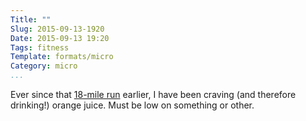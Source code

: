 ```yaml
---
Title: ""
Slug: 2015-09-13-1920
Date: 2015-09-13 19:20
Tags: fitness
Template: formats/micro
Category: micro
...
```


Ever since that [18-mile run] earlier, I have been craving (and therefore
drinking!) orange juice. Must be low on something or other.

[18-mile run]: /2015/2015-09-13-1547.html
